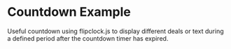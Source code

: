 # Countdown Example

Useful countdown using flipclock.js to display different deals or text during a defined period after the countdown timer has expired.
